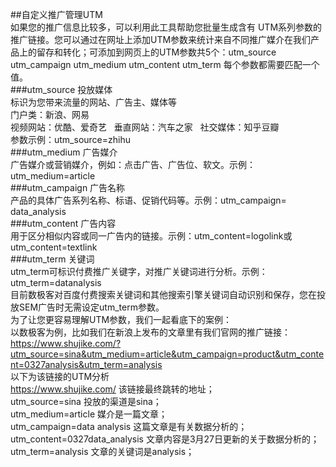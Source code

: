##自定义推广管理UTM  
如果您的推广信息比较多，可以利用此工具帮助您批量生成含有 UTM系列参数的推广链接。您可以通过在网址上添加UTM参数来统计来自不同推广媒介在我们产品上的留存和转化；可添加到网页上的UTM参数共5个：utm_source  utm_campaign  utm_medium  utm_content  utm_term 每个参数都需要匹配一个值。  
###utm_source	投放媒体  
标识为您带来流量的网站、广告主、媒体等  
门户类：新浪、网易  
视频网站：优酷、爱奇艺  
垂直网站：汽车之家  
社交媒体：知乎豆瓣  
参数示例：utm_source=zhihu  
###utm_medium 广告媒介  
广告媒介或营销媒介，例如：点击广告、广告位、软文。示例：utm_medium=article  
###utm_campaign 广告名称  
产品的具体广告系列名称、标语、促销代码等。示例：utm_campaign= data_analysis  
###utm_content 广告内容  
用于区分相似内容或同一广告内的链接。示例：utm_content=logolink或utm_content=textlink  
###utm_term 关键词  
utm_term可标识付费推广关键字，对推广关键词进行分析。示例：utm_term=datanalysis  
目前数极客对百度付费搜索关键词和其他搜索引擎关键词自动识别和保存，您在投放SEM广告时无需设定utm_term参数。  
为了让您更容易理解UTM参数，我们一起看底下的案例：  
以数极客为例，比如我们在新浪上发布的文章里有我们官网的推广链接：  
https://www.shujike.com/?utm_source=sina&utm_medium=article&utm_campaign=product&utm_content=0327analysis&utm_term=analysis  
以下为该链接的UTM分析  
https://www.shujike.com/ 该链接最终跳转的地址；  
utm_source=sina 投放的渠道是sina；  
utm_medium=article 媒介是一篇文章；  
utm_campaign=data analysis  这篇文章是有关数据分析的；  
utm_content=0327data_analysis 文章内容是3月27日更新的关于数据分析的；  
utm_term=analysis 文章的关键词是analysis；  
